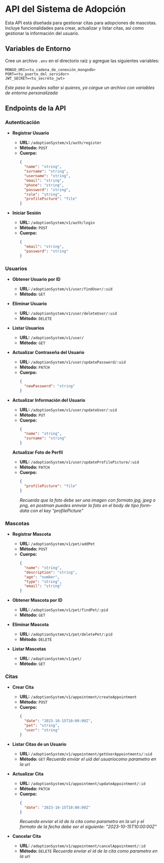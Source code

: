 # API del Sistema de Adopción

Esta API está diseñada para gestionar citas para adopciones de mascotas. Incluye funcionalidades para crear, actualizar y listar citas, así como gestionar la información del usuario.

## Variables de Entorno

Cree un archivo `.env` en el directorio raíz y agregue las siguientes variables:

```
MONGO_URI=<tu_cadena_de_conexión_mongodb>
PORT=<tu_puerto_del_servidor>
JWT_SECRET=<tu_secreto_jwt>
```
*Este paso lo puedes saltar si quieres, ya cargue un archivo con variables de entorno personalizada*

## Endpoints de la API

### Autenticación

- **Registrar Usuario**
  - **URL:** `/adoptionSystem/v1/auth/register`
  - **Método:** `POST`
  - **Cuerpo:**
    ```json
    {
      "name": "string",
      "surname": "string",
      "username": "string",
      "email": "string",
      "phone": "string",
      "password": "string",
      "role": "string",
      "profilePicture": "file"
    }
    ```

- **Iniciar Sesión**
  - **URL:** `/adoptionSystem/v1/auth/login`
  - **Método:** `POST`
  - **Cuerpo:**
    ```json
    {
      "email": "string",
      "password": "string"
    }
    ```

### Usuarios

- **Obtener Usuario por ID**
  - **URL:** `/adoptionSystem/v1/user/findUser/:uid`
  - **Método:** `GET`

- **Eliminar Usuario**
  - **URL:** `/adoptionSystem/v1/user/deleteUser/:uid`
  - **Método:** `DELETE`

- **Listar Usuarios**
  - **URL:** `/adoptionSystem/v1/user/`
  - **Método:** `GET`

- **Actualizar Contraseña del Usuario**
  - **URL:** `/adoptionSystem/v1/user/updatePassword/:uid`
  - **Método:** `PATCH`
  - **Cuerpo:**
    ```json
    {
      "newPassword": "string"
    }
    ```

- **Actualizar Información del Usuario**
  - **URL:** `/adoptionSystem/v1/user/updateUser/:uid`
  - **Método:** `PUT`
  - **Cuerpo:**
    ```json
    {
      "name": "string",
      "surname": "string"
    }
    ```
  **Actualizar Foto de Perfil**
  - **URL:** `/adoptionSystem/v1/user/updateProfilePicture/:uid`
  - **Método:** `PATCH`
  - **Cuerpo:**
    ```json
    {
      "profilePicture": "file"
    }
    ```
    *Recuerda que la foto debe ser una imagen con formato jpg, jpeg o png, en postman puedes ennviar la foto en el body de tipo form-data con el key "profilePicture"*

### Mascotas

- **Registrar Mascota**
  - **URL:** `/adoptionSystem/v1/pet/addPet`
  - **Método:** `POST`
  - **Cuerpo:**
    ```json
    {
      "name": "string",
      "description": "string",
      "age": "number",
      "type": "string",
      "email": "string"
    }
    ```

- **Obtener Mascota por ID**
  - **URL:** `/adoptionSystem/v1/pet/findPet/:pid`
  - **Método:** `GET`

- **Eliminar Mascota**
  - **URL:** `/adoptionSystem/v1/pet/deletePet/:pid`
  - **Método:** `DELETE`

- **Listar Mascotas**
  - **URL:** `/adoptionSystem/v1/pet/`
  - **Método:** `GET`

### Citas

- **Crear Cita**
  - **URL:** `/adoptionSystem/v1/appointment/createAppointment`
  - **Método:** `POST`
  - **Cuerpo:**
    ```json
    {
      "date": "2023-10-15T10:00:00Z",
      "pet": "string",
      "user": "string"
    }
    ```
- **Listar Citas de un Usuario**
  - **URL:** `/adoptionSystem/v1/appointment/getUserAppointments/:uid`
  - **Método:** `GET`
  *Recuerda enviar el uid del usuariocomo parametro en la uri*

- **Actualizar Cita**
  - **URL:** `/adoptionSystem/v1/appointment/updateAppointment/:id`
  - **Método:** `PATCH`
  - **Cuerpo:**
    ```json
    {
      "date": "2023-10-15T10:00:00Z"
    }
    ```
    *Recuerda enviar el id de la cita como parametro en la uri y el formato de la fecha debe ser el siguiente: "2023-10-15T10:00:00Z"*

- **Cancelar Cita**
  - **URL:** `/adoptionSystem/v1/appointment/cancelAppointment/:id`
  - **Método:** `DELETE`
  *Recuerda enviar el id de la cita como parametro en la uri*


